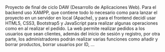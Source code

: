 Proyecto de final de ciclo DAW (Desarrollo de Aplicaciones Web). Para el backend uso XAMPP, que contiene todo lo necesario como para lanzar el proyecto en un servidor en local (Apache), y para el frontend decidí usar HTML5, CSS3, Bootstrap5 y JavaScript para realizar algunas operaciones como en al realizar el pedido. La web permite realizar pedidos a los usuarios que sean clientes, además del inicio de sesión y registro, por otra parte, los administradores podrán realizar varias funciones como añadir y borrar productos, borrar usuarios por ID, ...
